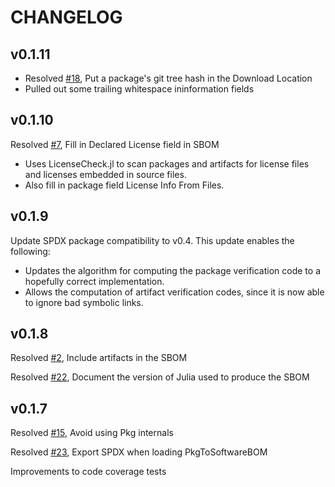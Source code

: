 # CHANGELOG

## v0.1.11
* Resolved [#18](https://github.com/SamuraiAku/PkgToSoftwareBOM.jl/issues/18), Put a package's git tree hash in the Download Location
* Pulled out some trailing whitespace ininformation fields

## v0.1.10
Resolved [#7](https://github.com/SamuraiAku/PkgToSoftwareBOM.jl/issues/7), Fill in Declared License field in SBOM
* Uses LicenseCheck.jl to scan packages and artifacts for license files and licenses embedded in source files.
* Also fill in package field License Info From Files.

## v0.1.9
Update SPDX package compatibility to v0.4.  This update enables the following:
* Updates the algorithm for computing the package verification code to a hopefully correct implementation.
* Allows the computation of artifact verification codes, since it is now able to ignore bad symbolic links.

## v0.1.8
Resolved [#2](https://github.com/SamuraiAku/PkgToSoftwareBOM.jl/issues/2), Include artifacts in the SBOM

Resolved [#22](https://github.com/SamuraiAku/PkgToSoftwareBOM.jl/issues/22), Document the version of Julia used to produce the SBOM

## v0.1.7
Resolved [#15](https://github.com/SamuraiAku/PkgToSoftwareBOM.jl/issues/15), Avoid using Pkg internals

Resolved [#23](https://github.com/SamuraiAku/PkgToSoftwareBOM.jl/issues/23), Export SPDX when loading PkgToSoftwareBOM

Improvements to code coverage tests
